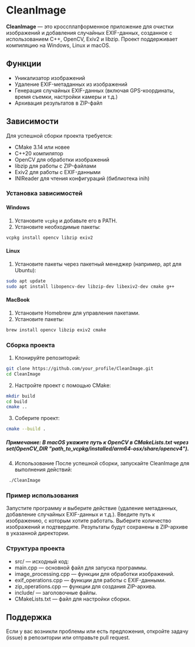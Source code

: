 # CleanImage

**CleanImage** — это кроссплатформенное приложение для очистки изображений и добавления случайных EXIF-данных, созданное с использованием C++, OpenCV, Exiv2 и libzip. Проект поддерживает компиляцию на Windows, Linux и macOS.

## Функции
- Уникализатор изображений
- Удаление EXIF-метаданных из изображений
- Генерация случайных EXIF-данных (включая GPS-координаты, время съемки, настройки камеры и т.д.)
- Архивация результатов в ZIP-файл

## Зависимости

Для успешной сборки проекта требуется:

- CMake 3.14 или новее
- C++20 компилятор
- OpenCV для обработки изображений
- libzip для работы с ZIP-файлами
- Exiv2 для работы с EXIF-данными
- INIReader для чтения конфигураций (библиотека inih)

### Установка зависимостей

#### Windows

1. Установите `vcpkg` и добавьте его в PATH.
2. Установите необходимые пакеты:

```bash
vcpkg install opencv libzip exiv2
```
#### Linux
1. Установите пакеты через пакетный менеджер (например, apt для Ubuntu):
```bash
sudo apt update
sudo apt install libopencv-dev libzip-dev libexiv2-dev cmake g++
```
#### MacBook
1. Установите Homebrew для управления пакетами.
2. Установите пакеты:
```bash
brew install opencv libzip exiv2 cmake
```
### Сборка проекта
1. Клонируйте репозиторий:
```bash
git clone https://github.com/your_profile/CleanImage.git
cd CleanImage
```
2. Настройте проект с помощью CMake:
```bash
mkdir build
cd build
cmake ..
```
3. Соберите проект:
```bash
cmake --build .
```
##### Примечание: В macOS укажите путь к OpenCV в CMakeLists.txt через set(OpenCV_DIR "path_to_vcpkg/installed/arm64-osx/share/opencv4").
4. Использование
   После успешной сборки, запускайте CleanImage для выполнения действий:
```bash
 ./CleanImage
```
### Пример использования
Запустите программу и выберите действие (удаление метаданных, добавление случайных EXIF-данных и т.д.).
Введите путь к изображению, с которым хотите работать.
Выберите количество изображений и подтвердите.
Результаты будут сохранены в ZIP-архиве в указанной директории.

### Структура проекта
- src/ — исходный код:
- main.cpp — основной файл для запуска программы.
- image_processing.cpp — функции для обработки изображений.
- exif_operations.cpp — функции для работы с EXIF-данными.
- zip_operations.cpp — функции для создания ZIP-архива.
- include/ — заголовочные файлы.
- CMakeLists.txt — файл для настройки сборки.
## Поддержка
Если у вас возникли проблемы или есть предложения, откройте задачу (issue) в репозитории или отправьте pull request.